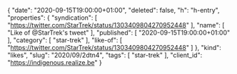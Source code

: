 {
  "date": "2020-09-15T19:00:00+01:00",
  "deleted": false,
  "h": "h-entry",
  "properties": {
    "syndication": [
      "https://twitter.com/StarTrek/status/1303409804270952448"
    ],
    "name": [
      "Like of @StarTrek's tweet"
    ],
    "published": [
      "2020-09-15T19:00:00+01:00"
    ],
    "category": [
      "star-trek"
    ],
    "like-of": [
      "https://twitter.com/StarTrek/status/1303409804270952448"
    ]
  },
  "kind": "likes",
  "slug": "2020/09/2dtn4",
  "tags": [
    "star-trek"
  ],
  "client_id": "https://indigenous.realize.be"
}
